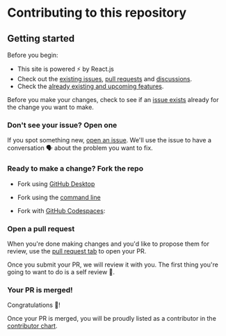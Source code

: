 # Contributing to this repository

## Getting started

Before you begin:

- This site is powered ⚡ by React.js
- Check out the [existing issues](https://github.com/digitalaga/WindowsSimulator/issues), [pull requests](https://github.com/digitalaga/WindowsSimulator/pulls) and [discussions](https://github.com/digitalaga/WindowsSimulator/discussions).
- Check the [already existing and upcoming features](https://github.com/digitalaga/WindowsSimulator#features).

Before you make your changes, check to see if an [issue exists](https://github.com/digitalaga/WindowsSimulator/issues) already for the change you want to make.

### Don't see your issue? Open one

If you spot something new, [open an issue](https://github.com/digitalaga/WindowsSimulator/issues/new/choose). We'll use the issue to have a conversation 🗣 about the problem you want to fix.

### Ready to make a change? Fork the repo

- Fork using [GitHub Desktop](https://docs.github.com/en/desktop/installing-and-configuring-github-desktop/getting-started-with-github-desktop)

- Fork using the [command line](https://docs.github.com/en/get-started/quickstart/fork-a-repo#cloning-your-forked-repository)

- Fork with [GitHub Codespaces](https://github.com/features/codespaces):

### Open a pull request

When you're done making changes and you'd like to propose them for review, use the [pull request tab](https://github.com/digitalaga/WindowsSimulator/pulls) to open your PR.

Once you submit your PR, we will review it with you. The first thing you're going to want to do is a self review 🧾.

### Your PR is merged!

Congratulations 🎊!

Once your PR is merged, you will be proudly listed as a contributor in the [contributor chart](https://github.com/digitalaga/WindowsSimulator/graphs/contributors).
